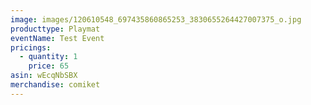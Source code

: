 ```yaml
---
image: images/120610548_697435860865253_3830655264427007375_o.jpg
producttype: Playmat
eventName: Test Event
pricings:
  - quantity: 1
    price: 65
asin: wEcqNbSBX
merchandise: comiket
---
```

